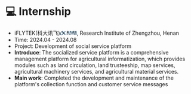 # 💻 Internship
- iFLYTEK(科大讯飞)<img src="./images/iflytec.jpg" width="45pt">, Research Institute of Zhengzhou, Henan
- Time: 2024.04 - 2024.08
- Project: Development of social service platform
- **Introduce**: The socialized service platform is a comprehensive management platform for agricultural informatization, which provides modules such as land circulation, land trusteeship, map services, agricultural machinery services, and agricultural material services. 
- **Main work**: Completed the development and maintenance of the platform's collection function and customer service messages